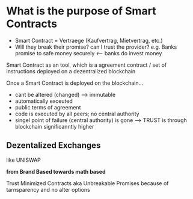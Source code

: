 # What is the purpose of Smart Contracts
- Smart Contract = Vertraege (Kaufvertrag, Mietvertrag, etc.)
- Will they break their promise? can I trust the provider?
e.g. Banks promise to safe money securely <-- banks do invest money

Smart Contract as an tool, which is a agreement contract / set of instructions deployed on a dezentralized blockchain

Once a Smart Contract is deployed on the blockchain...
- cant be altered (changed) --> immutable 
- automatically exceuted
- public terms of agreement
- code is executed by all peers; no central authority
- singel point of failure (central authority) is gone --> TRUST is through blockchain significanntly higher

## Dezentalized Exchanges
like UNISWAP

**from Brand Based towards math based**

Trust Minimized Contracts aka Unbreakable Promises because of tarnsparency and no alter options